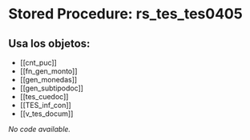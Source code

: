 # Stored Procedure: rs_tes_tes0405

## Usa los objetos:
- [[cnt_puc]]
- [[fn_gen_monto]]
- [[gen_monedas]]
- [[gen_subtipodoc]]
- [[tes_cuedoc]]
- [[TES_inf_con]]
- [[v_tes_docum]]

*No code available.*
